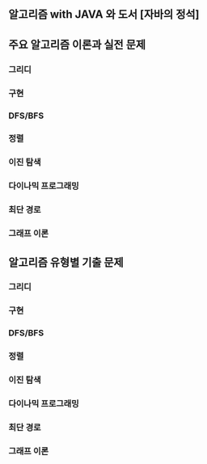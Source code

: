 ## 알고리즘 with JAVA 와 도서 [자바의 정석] 

## 주요 알고리즘 이론과 실전 문제
### 그리디
### 구현
### DFS/BFS
### 정렬
### 이진 탐색
### 다이나믹 프로그래밍
### 최단 경로
### 그래프 이론

## 알고리즘 유형별 기출 문제
### 그리디
### 구현
### DFS/BFS
### 정렬
### 이진 탐색
### 다이나믹 프로그래밍
### 최단 경로
### 그래프 이론

